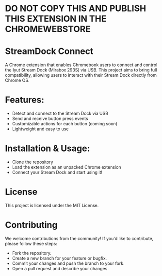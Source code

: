 #
# DO NOT COPY THIS AND PUBLISH THIS EXTENSION IN THE CHROMEWEBSTORE


# StreamDock Connect
A Chrome extension that enables Chromebook users to connect and control the Iyut Stream Dock (Mirabox 293S) via USB. This project aims to bring full compatibility, allowing users to interact with their Stream Dock directly from Chrome OS.

# Features:
* Detect and connect to the Stream Dock via USB
* Send and receive button press events
* Customizable actions for each button (coming soon)
* Lightweight and easy to use
# Installation & Usage:
* Clone the repository
* Load the extension as an unpacked Chrome extension
* Connect your Stream Dock and start using it!
# License
This project is licensed under the MIT License.
# Contributing
We welcome contributions from the community! If you'd like to contribute, please follow these steps:
* Fork the repository.
* Create a new branch for your feature or bugfix.
* Commit your changes and push the branch to your fork.
* Open a pull request and describe your changes.
